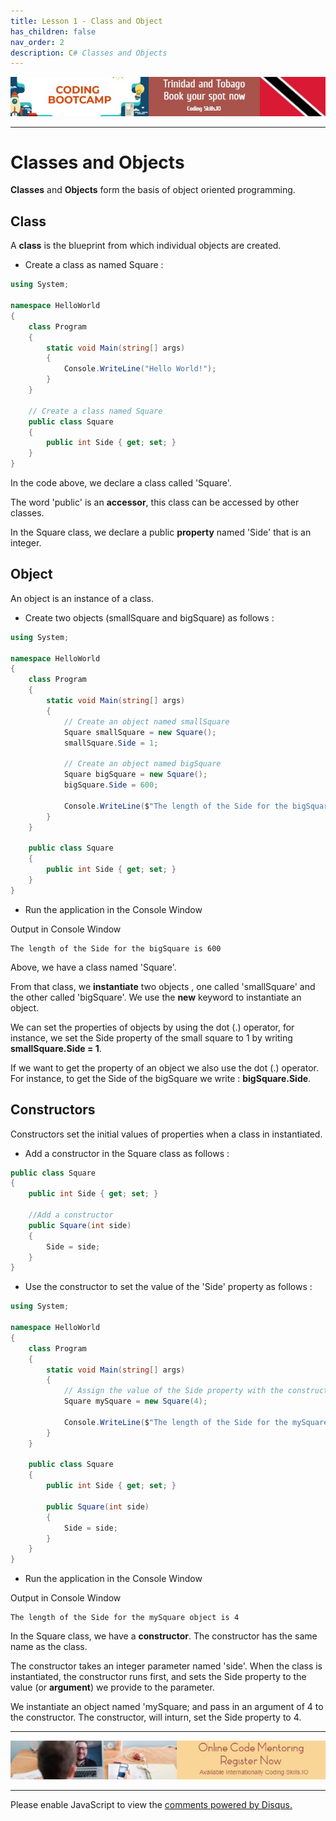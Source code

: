 ```yaml
---
title: Lesson 1 - Class and Object
has_children: false
nav_order: 2
description: C# Classes and Objects
---
```

[![ad](../img/bootcamp.jpg)](https://rclapp.com/bootcamp.html)

****

# Classes and Objects

**Classes** and **Objects** form the basis of object oriented programming.

## Class

A **class** is the blueprint from which individual objects are created.

- Create a class as named Square :

```csharp
using System;

namespace HelloWorld
{
    class Program
    {
        static void Main(string[] args)
        {
            Console.WriteLine("Hello World!");
        }
    }

    // Create a class named Square
    public class Square
    {
        public int Side { get; set; }
    }
}
```

In the code above, we declare a class called 'Square'. 

The word 'public' is an **accessor**, this class can be accessed by other classes. 

In the Square class, we declare a public **property** named 'Side' that is an integer.

## Object

An object is an instance of a class.

- Create two objects (smallSquare and bigSquare) as follows :

```csharp
using System;

namespace HelloWorld
{
    class Program
    {
        static void Main(string[] args)
        {
            // Create an object named smallSquare
            Square smallSquare = new Square();
            smallSquare.Side = 1;

            // Create an object named bigSquare
            Square bigSquare = new Square();
            bigSquare.Side = 600;

            Console.WriteLine($"The length of the Side for the bigSquare is {bigSquare.Side}");
        }
    }

    public class Square
    {
        public int Side { get; set; }
    }
}
```

- Run the application in the Console Window

Output in Console Window

```
The length of the Side for the bigSquare is 600
```

Above, we have a class named 'Square'. 

From that class, we **instantiate** two objects , one called 'smallSquare' and the other called 'bigSquare'. We use the **new** keyword to instantiate an object. 

We can set the properties of objects by using the dot (.) operator, for instance, we set the Side property of the small square to 1 by writing **smallSquare.Side = 1**.

If we want to get the property of an object we also use the dot (.) operator. For instance, to get the Side of the bigSquare we write : **bigSquare.Side**.

## Constructors

Constructors set the initial values of properties when a class in instantiated.

- Add a constructor in the Square class as follows :

```csharp
public class Square
{
    public int Side { get; set; }

    //Add a constructor
    public Square(int side)
    {
        Side = side;
    }
}
```

- Use the constructor to set the value of the 'Side' property as follows :

```csharp
using System;

namespace HelloWorld
{
    class Program
    {
        static void Main(string[] args)
        {
            // Assign the value of the Side property with the constructor
            Square mySquare = new Square(4);

            Console.WriteLine($"The length of the Side for the mySquare object is {mySquare.Side}");
        }
    }

    public class Square
    {
        public int Side { get; set; }

        public Square(int side)
        {
            Side = side;
        }
    }
}

```

- Run the application in the Console Window

Output in Console Window

```
The length of the Side for the mySquare object is 4
```

In the Square class, we have a **constructor**. The constructor has the same name as the class. 

The constructor takes an integer parameter named 'side'. When the class is instantiated, the constructor runs first, and sets the Side property to the value (or **argument**) we provide to the parameter.

We instantiate an object named 'mySquare; and pass in an argument of 4 to the constructor. The constructor, will inturn, set the Side property to 4.

****

[![ad](../img/online-mentoring.jpg)](https://rclapp.com/mentors.html)

****

<div id="disqus_thread"></div>
<script>
var disqus_config = function () {
this.page.url = 'https://csharpoop.tutorial.rclapp.com/lessons/lesson1.html';
this.page.identifier = 'f04-01'; 
};
(function() { 
var d = document, s = d.createElement('script');
s.src = 'https://coding-skills-io.disqus.com/embed.js';
s.setAttribute('data-timestamp', +new Date());
(d.head || d.body).appendChild(s);
})();
</script>
<noscript>Please enable JavaScript to view the <a href="https://disqus.com/?ref_noscript">comments powered by Disqus.</a></noscript>




